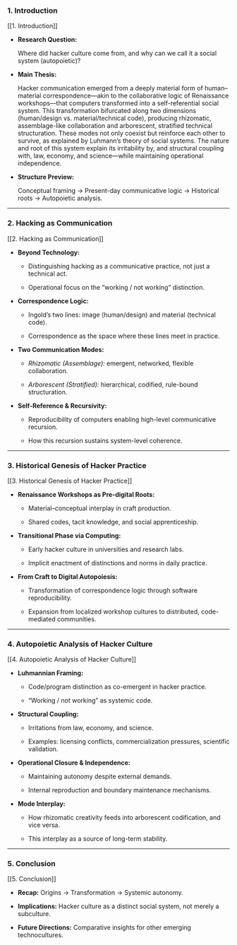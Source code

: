 
### **1. Introduction**

[[1. Introduction]]

- **Research Question:**
    
    Where did hacker culture come from, and why can we call it a social system (autopoietic)?
    
- **Main Thesis:**
    
    Hacker communication emerged from a deeply material form of human–material correspondence—akin to the collaborative logic of Renaissance workshops—that computers transformed into a self-referential social system. This transformation bifurcated along two dimensions (human/design vs. material/technical code), producing rhizomatic, assemblage-like collaboration and arborescent, stratified technical structuration. These modes not only coexist but reinforce each other to survive, as explained by Luhmann’s theory of social systems. The nature and root of this system explain its irritability by, and structural coupling with, law, economy, and science—while maintaining operational independence.
    
- **Structure Preview:**
    
    Conceptual framing → Present-day communicative logic → Historical roots → Autopoietic analysis.


---

### **2. Hacking as Communication**

[[2. Hacking as Communication]]

- **Beyond Technology:**
    
    - Distinguishing hacking as a communicative practice, not just a technical act.
        
    - Operational focus on the “working / not working” distinction.
        
    
- **Correspondence Logic:**
    
    - Ingold’s two lines: image (human/design) and material (technical code).
        
    - Correspondence as the space where these lines meet in practice.
        
    
- **Two Communication Modes:**
    
    - _Rhizomatic (Assemblage):_ emergent, networked, flexible collaboration.
        
    - _Arborescent (Stratified):_ hierarchical, codified, rule-bound structuration.
        
    
- **Self-Reference & Recursivity:**
    
    - Reproducibility of computers enabling high-level communicative recursion.
        
    - How this recursion sustains system-level coherence.
        
    

---

### **3. Historical Genesis of Hacker Practice**

[[3. Historical Genesis of Hacker Practice]]

- **Renaissance Workshops as Pre-digital Roots:**
    
    - Material–conceptual interplay in craft production.
        
    - Shared codes, tacit knowledge, and social apprenticeship.
        
    
- **Transitional Phase via Computing:**
    
    - Early hacker culture in universities and research labs.
        
    - Implicit enactment of distinctions and norms in daily practice.
        
    
- **From Craft to Digital Autopoiesis:**
    
    - Transformation of correspondence logic through software reproducibility.
        
    - Expansion from localized workshop cultures to distributed, code-mediated communities.
        
    

---

### **4. Autopoietic Analysis of Hacker Culture**

[[4. Autopoietic Analysis of Hacker Culture]]

- **Luhmannian Framing:**
    
    - Code/program distinction as co-emergent in hacker practice.
        
    - “Working / not working” as systemic code.
        
    
- **Structural Coupling:**
    
    - Irritations from law, economy, and science.
        
    - Examples: licensing conflicts, commercialization pressures, scientific validation.
        
    
- **Operational Closure & Independence:**
    
    - Maintaining autonomy despite external demands.
        
    - Internal reproduction and boundary maintenance mechanisms.
        
    
- **Mode Interplay:**
    
    - How rhizomatic creativity feeds into arborescent codification, and vice versa.
        
    - This interplay as a source of long-term stability.
        
    

---

### **5. Conclusion**

[[5. Conclusion]]

- **Recap:** Origins → Transformation → Systemic autonomy.
    
- **Implications:** Hacker culture as a distinct social system, not merely a subculture.
    
- **Future Directions:** Comparative insights for other emerging technocultures.

